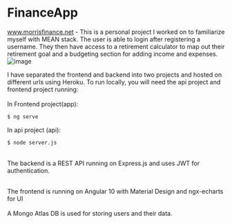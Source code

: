 # FinanceApp
www.morrisfinance.net -
This is a personal project I worked on to familiarize myself with MEAN stack. The user is able to login after registering a username. They then have access to a retirement calculator to map out their retirement goal and a budgeting section for adding income and expenses.
![image](https://user-images.githubusercontent.com/35941685/164115675-bfff9f15-d140-4e9f-8df2-a8d82b363895.png)

I have separated the frontend and backend into two projects and hosted on different urls using Heroku.
To run locally, you will need the api project and frontend project running:
</br>
</br>
In Frontend project(app):
```sh
$ ng serve
```
In api project (api):
```sh
$ node server.js
```

</br>
The backend is a REST API running on Express.js and uses JWT for authentication.
</br>
</br>

The frontend is running on Angular 10 with Material Design and ngx-echarts for UI
</br>
</br>
A Mongo Atlas DB is used for storing users and their data.
